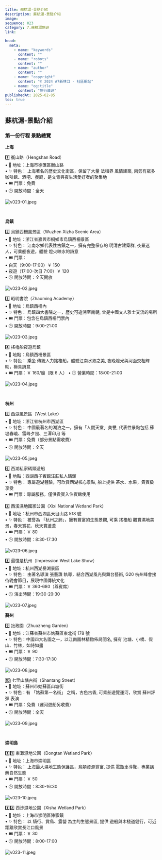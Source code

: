 ```yaml
---
title: 蘇杭滬-景點介紹
description: 蘇杭滬-景點介紹
image:
sequence: 023
category: 7.蘇杭滬旅遊
link:

head:
  meta:
    - name: "keywords"
      content: ""
    - name: "robots"
      content: ""
    - name: "author"
      content: ""
    - name: "copyright"
      content: "© 2024 A7新林口 - 社區網站"
    - name: "og:title"
      content: "旅行導遊"
publishedAt: 2025-02-05
toc: true
---
```


## 蘇杭滬-景點介紹

### 第一份行程 景點總覽

**上海**

1️⃣ 衡山路（Hengshan Road）  
 • 📍 地址：上海市徐匯區衡山路  
 • ✨ 特色： 上海著名的歷史文化街區，保留了大量 法租界 風情建築, 兩旁有眾多咖啡館、酒吧、餐廳，是文青與夜生活愛好者的聚集地  
• 🎟 門票：免費  
• 🕒 開放時間：全天

![v023-01.jpeg](/images/travel/v023-01.jpeg)

<br>

**烏鎮**

2️⃣ 烏鎮西柵風景區（Wuzhen Xizha Scenic Area）  
 • 📍 地址：浙江省嘉興市桐鄉市烏鎮西柵景區  
 • ✨ 特色：
江南水鄉代表性古鎮之一，擁有完整保存的 明清古建築群, 夜景迷人，可乘船夜遊，體驗 燈火映水的詩意  
 • 🎟 門票：  
 • 白天（9:00-17:00）￥ 150  
 • 夜遊（17:00-次日 7:00）￥ 120  
 • 🕒 開放時間：全天開放

![v023-02.jpeg](/images/travel/v023-02.jpeg)

3️⃣ 昭明書院（Zhaoming Academy）  
 • 📍 地址：烏鎮西柵內  
 • ✨ 特色： 烏鎮四大書院之一，歷史可追溯至南朝, 曾是中國文人雅士交流的場所  
 • 🎟 門票：包含在烏鎮西柵門票內  
 • 🕒 開放時間：9:00-21:00

![v023-03.jpeg](/images/travel/v023-03.jpeg)

4️⃣ 搖櫓船夜遊烏鎮  
 • 📍 地點：烏鎮西柵景區  
 • ✨ 特色： 乘坐 傳統人力搖櫓船，體驗江南水鄉之美, 夜晚燈光與河面交相輝映，極具詩意  
 • 🎟 門票：￥ 160/艘（限 6 人）
• 🕒 營業時間：18:00-21:00

![v023-04.jpeg](/images/travel/v023-04.jpeg)

<br>

**杭州**

5️⃣ 西湖風景區（West Lake）  
 • 📍 地址：浙江省杭州市西湖區  
 • ✨ 特色： 中國最著名的湖泊之一，擁有「人間天堂」美譽, 代表性景點包括 蘇堤春曉、雷峰夕照、三潭印月 等  
 • 🎟 門票：免費（部分景點需收費）  
 • 🕒 開放時間：全天

![v023-05.jpeg](/images/travel/v023-05.jpeg)

6️⃣ 西湖私家碼頭遊船  
 • 📍 地點：西湖西子賓館汪莊私人碼頭  
 • ✨ 特色： 專屬遊湖體驗，可欣賞西湖核心景點, 船上提供 茶水、水果，貴賓級享受  
 • 🎟 門票：專屬服務，僅供貴賓入住賓館使用

7️⃣ 西溪濕地國家公園（Xixi National Wetland Park）  
 • 📍 地址：杭州市西湖區天目山路 518 號  
 • ✨ 特色： 被譽為 「杭州之肺」，擁有豐富的生態景觀, 可乘 搖櫓船 觀賞濕地美景，春天賞花、秋天賞蘆葦  
 • 🎟 門票：￥ 80  
 • 🕒 開放時間：8:30-17:30

![v023-06.jpeg](/images/travel/v023-06.jpeg)

8️⃣ 最憶是杭州（Impression West Lake Show）  
 • 📍 地址：杭州西湖岳湖景區  
 • ✨ 特色： 由著名導演 張藝謀 執導，結合西湖風光與舞台藝術, G20 杭州峰會接待晚會節目，展現中國傳統文化  
 • 🎟 門票：￥ 360-680（尊賓席）  
 • 🕒 演出時間：19:30-20:30

![v023-07.jpeg](/images/travel/v023-07.jpeg)
<br>

**蘇州**

9️⃣ 拙政園（Zhuozheng Garden）  
 • 📍 地址：江蘇省蘇州市姑蘇區東北街 178 號  
 • ✨ 特色：中國四大名園之一，以江南園林精緻佈局聞名, 擁有 池塘、小橋、假山、竹林，如詩如畫  
 • 🎟 門票：￥ 90  
 • 🕒 開放時間：7:30-17:30

![v023-08.jpeg](/images/travel/v023-08.jpeg)

🔟 七里山塘古街（Shantang Street）  
 • 📍 地址：蘇州市姑蘇區山塘街  
 • ✨ 特色：有 「姑蘇第一名街」 之稱，古色古香, 可乘船遊覽運河，欣賞 蘇州評彈 表演  
 • 🎟 門票：免費（運河遊船另收費）  
 • 🕒 開放時間：全天

![v023-09.jpeg](/images/travel/v023-09.jpeg)

<br>

**崇明島**

1️⃣1️⃣ 東灘濕地公園（Dongtan Wetland Park）  
 • 📍 地址：上海市崇明區  
 • ✨ 特色： 上海最大濕地生態保護區，鳥類資源豐富, 提供 電瓶車導覽，專業講解自然生態  
 • 🎟 門票：￥ 50  
 • 🕒 開放時間：8:30-16:30

![v023-10.jpeg](/images/travel/v023-10.jpeg)

1️⃣2️⃣ 西沙濕地公園（Xisha Wetland Park）  
 • 📍 地址：上海市崇明區陳家鎮  
 • ✨ 特色： 以 騎行、賞鳥、露營 為主的生態景區, 提供 遊船與木棧道健行，可近距離欣賞長江口風景  
 • 🎟 門票：￥ 30  
 • 🕒 開放時間：8:00-17:00

![v023-11.jpeg](/images/travel/v023-11.jpeg)
